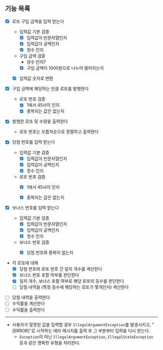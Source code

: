 ## 기능 목록

-[x] 로또 구입 금액을 입력 받는다
  - 입력값 기본 검증
    -[x] 입력값이 빈문자열인지
    -[x] 입력값이 공백인지
    -[x] 정수 인지
  - 구입 금액 검증
    - 양수 인지?
    -[x] 구입 금액이 1000원으로 나누어 떨어지는지
  -[x] 입력값 숫자로 변환


-[x] 구입 금액에 해당하는 만큼 로또를 발행한다
  - 로또 번호 검증
    -[x] 1에서 45사이 인지
    -[x] 중복되는 값은 없는지

-[x] 발행한 로또 및 수량을 출력한다
  - 로또 번호는 오름차순으로 정렬하고 출력한다


-[x] 당첨 번호를 입력 받는다
  - 입력값 기본 검증
    -[x] 입력값이 빈문자열인지
    -[x] 입력값이 공백인지
    -[x] 정수 인지
  - 로또 번호 검증 
    -[x] 1에서 45사이 인지
    -[x] 중복되는 값은 없는지


-[x] 보너스 번호를 입력 받는다
  - 입력값 기본 검증
    -[x] 입력값이 빈문자열인지
    -[x] 입력값이 공백인지
    -[x] 정수 인지
  - 보너스 번호 검증
    -[x] 당첨 번호와 중복이 없는지


- 각 로또에 대해
  -[x] 당첨 번호와 로또 번호 간 일치 개수를 계산한다
  -[x] 보너스 번호 포함 여부를 판단한다
  -[x] 일치 개수, 보너스 포함 여부로 해당 로또의 등수를 판단한다
  -[ ] 당첨 내역을 (특정 등수에 해당하는 로또가 몇개인지) 계산한다

- [ ] 당첨 내역을 출력한다
- [ ] 수익률을 계산한다
- [ ] 수익률을 출력한다

---
- 사용자가 잘못된 값을 입력할 경우 `IllegalArgumentException`를 발생시키고, "[ERROR]"로 시작하는 에러 메시지를 출력 후 그 부분부터 입력을 다시 받는다.
  - `Exception`이 아닌 `IllegalArgumentException`, `IllegalStateException` 등과 같은 명확한 유형을 처리한다.